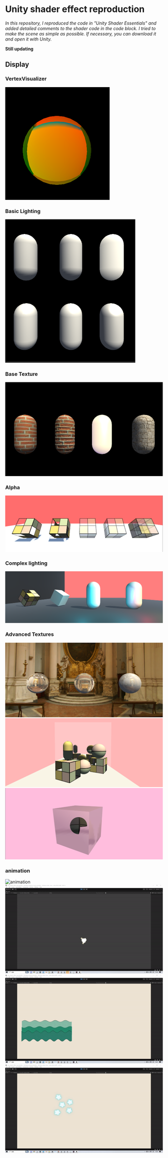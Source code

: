 # Unity shader effect reproduction
*In this repository, I reproduced the code in "Unity Shader Essentials" and added detailed comments to the shader code in the code block. I tried to make the scene as simple as possible. If necessary, you can download it and open it with Unity.*


**Still updating**

## Display

###  VertexVisualizer
![alt text](./readme%20image/image.png)

### Basic Lighting
![alt text](./readme%20image/image-1.png)

### Base Texture
![alt text](./readme%20image/image-2.png)

### Alpha
![alt text](./readme%20image/image-3.png)

### Complex lighting
![alt text](./readme%20image/image-4.png)

### Advanced Textures
![alt text](./readme%20image/image-5.png)
![alt text](./readme%20image/image-6.png)
![alt text](./readme%20image/image-7.png)

### animation
![animation](./readme%20image/anmation1.gif)
![animation](./readme%20image/animation2.gif)
![animation](./readme%20image/animation3.gif)
![animation](./readme%20image/animation4.gif)